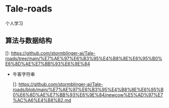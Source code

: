 # Tale-roads
个人学习



[操作系统]: https://github.com/stormblinger-ai/Tale-roads/tree/main/%E6%93%8D%E4%BD%9C%E7%B3%BB%E7%BB%9F

## 算法与数据结构

[]: https://github.com/stormblinger-ai/Tale-roads/tree/main/%E7%AE%97%E6%B3%95%E4%B8%8E%E6%95%B0%E6%8D%AE%E7%BB%93%E6%9E%84

- 牛客字符串

  []: https://github.com/stormblinger-ai/Tale-roads/blob/main/%E7%AE%97%E6%B3%95%E4%B8%8E%E6%95%B0%E6%8D%AE%E7%BB%93%E6%9E%84/newcow%E5%AD%97%E7%AC%A6%E4%B8%B2.md

  
